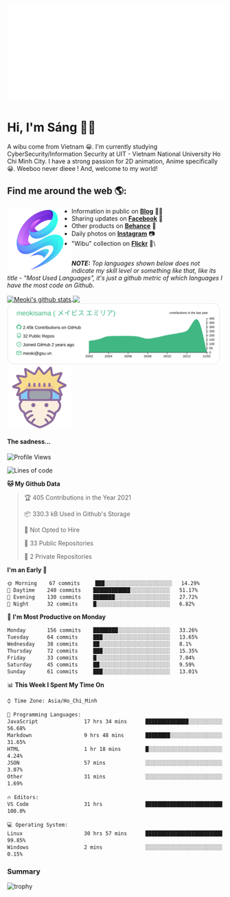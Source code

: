 <p align="center">
<a href="https://meokisama.github.io">
    <img src="effect.svg"/>
</a>
</p>

# Hi, I'm Sáng 👋🏾
A wibu come from Vietnam 😀. I'm currently studying CyberSecurity/Information Security at UIT - Vietnam National University Ho Chi Minh City. I have a strong passion for 2D animation, Anime specifically 😀. Weeboo never dieee ! And, welcome to my world!


## Find me around the web 🌎:
<a href="https://facebook.com/slytherinnn/"><img align="left" width="150" height="150" src="https://github.com/meokisama/meokisama/blob/master/image/2750554.png"> </a>
- Information in public on <a href="https://meokisama.github.io/">__Blog__</a> ✍🏾
- Sharing updates on <a href="https://facebook.com/slytherinnn/">__Facebook__</a> 💼
- Other products on <a href="https://www.behance.net/meokisama">__Behance__</a> 🏓
- Daily photos on <a href="https://www.instagram.com/hi.im.meoki/">__Instagram__</a> 📷
- "Wibu" collection on <a href="https://www.flickr.com/photos/meokisama/albums">__Flickr__</a> 👾\
##
___NOTE:___ _Top languages shown below does not indicate my skill level or something like that, like its title - "Most Used Languages", it's just a github metric of which languages I have the most code on Github._


<a href="https://github.com/meokisama">
  <img align="center" src="https://github-readme-stats.vercel.app/api?username=meokisama&show_icons=true&include_all_commits=true&theme=vue&count_private=true&line_height=28.8" alt="Meoki's github stats" />
</a>
<a href="https://github.com/meokisama">
  <img align="center" src="https://github-readme-stats.vercel.app/api/top-langs/?username=meokisama&layout=compact&theme=vue&langs_count=10" />
</a>

<div style="overflow: hidden;justify-content:space-around;">
  <img align="center" src="https://raw.githubusercontent.com/meokisama/meokisama/master/profile-summary-card-output/vue/0-profile-details.svg"/>
  <img align="center" src="image/favicon.png" width="150">
</div>

#### The sadness...

<!--START_SECTION:waka-->
![Profile Views](http://img.shields.io/badge/Profile%20Views-45-blue)

![Lines of code](https://img.shields.io/badge/From%20Hello%20World%20I%27ve%20Written-3.0%20million%20lines%20of%20code-blue)

**🐱 My Github Data** 

> 🏆 405 Contributions in the Year 2021
 > 
> 📦 330.3 kB Used in Github's Storage 
 > 
> 🚫 Not Opted to Hire
 > 
> 📜 33 Public Repositories 
 > 
> 🔑 2 Private Repositories  
 > 
**I'm an Early 🐤** 

```text
🌞 Morning    67 commits     ███░░░░░░░░░░░░░░░░░░░░░░   14.29% 
🌆 Daytime    240 commits    ████████████░░░░░░░░░░░░░   51.17% 
🌃 Evening    130 commits    ███████░░░░░░░░░░░░░░░░░░   27.72% 
🌙 Night      32 commits     █░░░░░░░░░░░░░░░░░░░░░░░░   6.82%

```
📅 **I'm Most Productive on Monday** 

```text
Monday       156 commits    ████████░░░░░░░░░░░░░░░░░   33.26% 
Tuesday      64 commits     ███░░░░░░░░░░░░░░░░░░░░░░   13.65% 
Wednesday    38 commits     ██░░░░░░░░░░░░░░░░░░░░░░░   8.1% 
Thursday     72 commits     ███░░░░░░░░░░░░░░░░░░░░░░   15.35% 
Friday       33 commits     █░░░░░░░░░░░░░░░░░░░░░░░░   7.04% 
Saturday     45 commits     ██░░░░░░░░░░░░░░░░░░░░░░░   9.59% 
Sunday       61 commits     ███░░░░░░░░░░░░░░░░░░░░░░   13.01%

```


📊 **This Week I Spent My Time On** 

```text
⌚︎ Time Zone: Asia/Ho_Chi_Minh

💬 Programming Languages: 
JavaScript               17 hrs 34 mins      ██████████████░░░░░░░░░░░   56.68% 
Markdown                 9 hrs 48 mins       ████████░░░░░░░░░░░░░░░░░   31.65% 
HTML                     1 hr 18 mins        █░░░░░░░░░░░░░░░░░░░░░░░░   4.24% 
JSON                     57 mins             ░░░░░░░░░░░░░░░░░░░░░░░░░   3.07% 
Other                    31 mins             ░░░░░░░░░░░░░░░░░░░░░░░░░   1.69%

🔥 Editors: 
VS Code                  31 hrs              █████████████████████████   100.0%

💻 Operating System: 
Linux                    30 hrs 57 mins      █████████████████████████   99.85% 
Windows                  2 mins              ░░░░░░░░░░░░░░░░░░░░░░░░░   0.15%

```


<!--END_SECTION:waka-->
### Summary
![trophy](https://github-profile-trophy.vercel.app/?username=meokisama)
